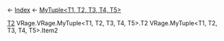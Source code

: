 ← [Index](Api-Index) ← [MyTuple<T1, T2, T3, T4, T5>](VRage.MyTuple`5)

[T2]() VRage.VRage.MyTuple<T1, T2, T3, T4, T5>.T2 VRage.MyTuple<T1, T2, T3, T4, T5>.Item2